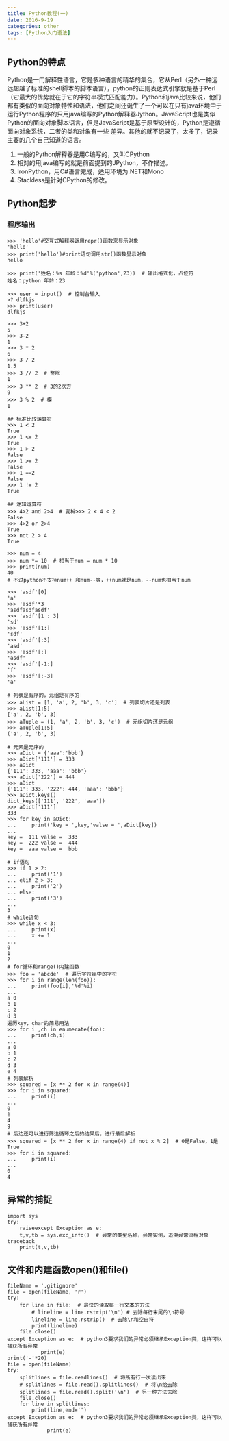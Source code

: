```yaml
---
title: Python教程(一)
date: 2016-9-19
categories: other
tags: [Python入门语法]
---
```

## Python的特点
Python是一门解释性语言，它是多种语言的精华的集合，它从Perl（另外一种远远超越了标准的shell脚本的脚本语言），python的正则表达式引擎就是基于Perl（它最大的优势就在于它的字符串模式匹配能力）。Python和java比较来说，他们都有类似的面向对象特性和语法，他们之间还诞生了一个可以在只有java环境中于运行Python程序的只用java编写的Python解释器Jython。JavaScript也是类似Python的面向对象脚本语言，但是JavaScript是基于原型设计的，Python是遵循面向对象系统，二者的类和对象有一些 差异。其他的就不记录了，太多了，记录主要的几个自己知道的语言。
1. 一般的Python解释器是用C编写的，又叫CPython
2. 相对的用java编写的就是前面提到的JPython，不作描述。
3. IronPython，用C#语言完成，适用环境为.NET和Mono
4. Stackless是针对CPython的修改。
<!-- more -->
## Python起步
### 程序输出

```
>>> 'hello'#交互式解释器调用repr()函数来显示对象
'hello'
>>> print('hello')#print语句调用str()函数显示对象
hello
```
```
>>> print('姓名：%s 年龄：%d'%('python',23))  # 输出格式化，占位符
姓名：python 年龄：23
```
```
>>> user = input()  # 控制台输入
>? dlfkjs
>>> print(user)
dlfkjs
```
```
>>> 3+2
5
>>> 3-2
1
>>> 3 * 2
6
>>> 3 / 2
1.5
>>> 3 // 2  # 整除
1
>>> 3 ** 2  # 3的2次方
9
>>> 3 % 2  # 模
1
```
```
## 标准比较运算符
>>> 1 < 2
True
>>> 1 <= 2
True
>>> 1 > 2
False
>>> 1 >= 2
False
>>> 1 ==2
False
>>> 1 != 2
True
```
```
## 逻辑运算符
>>> 4>2 and 2>4  # 变种>>> 2 < 4 < 2
False
>>> 4>2 or 2>4
True
>>> not 2 > 4
True
```
```
>>> num = 4
>>> num *= 10  # 相当于num = num * 10
>>> print(num)
40
# 不过python不支持num++ 和num--等，++num就是num，--num也相当于num
```
```
>>> 'asdf'[0]
'a'
>>> 'asdf'*3
'asdfasdfasdf'
>>> 'asdf'[1 : 3]
'sd'
>>> 'asdf'[1:]
'sdf'
>>> 'asdf'[:3]
'asd'
>>> 'asdf'[:]
'asdf'
>>> 'asdf'[-1:]
'f'
>>> 'asdf'[:-3]
'a'
```
```
# 列表是有序的，元组是有序的
>>> aList = [1, 'a', 2, 'b', 3, 'c']  # 列表切片还是列表
>>> aList[1:5]
['a', 2, 'b', 3]
>>> aTuple = (1, 'a', 2, 'b', 3, 'c')  # 元组切片还是元组
>>> aTuple[1:5]
('a', 2, 'b', 3)
```
```
# 元素是无序的
>>> aDict = {'aaa':'bbb'}
>>> aDict['111'] = 333
>>> aDict
{'111': 333, 'aaa': 'bbb'}
>>> aDict['222'] = 444
>>> aDict
{'111': 333, '222': 444, 'aaa': 'bbb'}
>>> aDict.keys()
dict_keys(['111', '222', 'aaa'])
>>> aDict['111']
333
>>> for key in aDict:
...     print('key = ',key,'valse = ',aDict[key])
...     
key =  111 valse =  333
key =  222 valse =  444
key =  aaa valse =  bbb
```
```
# if语句
>>> if 1 > 2:
...     print('1')
... elif 2 > 3:
...     print('2')
... else:
...     print('3')
...     
3
# while语句
>>> while x < 3:
...     print(x)
...     x += 1
...     
0
1
2
# for循环和range()内建函数
>>> foo = 'abcde'  # 遍历字符串中的字符
>>> for i in range(len(foo)):
...     print(foo[i],'%d'%i)
...     
a 0
b 1
c 2
d 3
遍历key，char的简易用法
>>> for i ,ch in enumerate(foo):
...     print(ch,i)
...     
a 0
b 1
c 2
d 3
e 4
# 列表解析
>>> squared = [x ** 2 for x in range(4)]
>>> for i in squared:
...     print(i)
...     
0
1
4
9
# 后边还可以进行筛选循环之后的结果后，进行最后解析
>>> squared = [x ** 2 for x in range(4) if not x % 2]  # 0是False，1是True
>>> for i in squared:
...     print(i)
...     
0
4
```
## 异常的捕捉
```
import sys
try:
    raiseexcept Exception as e:
    t,v,tb = sys.exc_info()  # 异常的类型名称，异常实例，追溯异常流程对象traceback
    print(t,v,tb)
```
## 文件和内建函数open()和file()
```
fileName = '.gitignore'
file = open(fileName, 'r')
try:
    for line in file:  # 最快的读取每一行文本的方法        
        # lineline = line.rstrip('\n') # 去除每行末尾的\n符号
        lineline = line.rstrip()  # 去除\n和空白符
        print(lineline)
    file.close()
except Exception as e:  # python3要求我们的异常必须继承Exception类，这样可以捕获所有异常
           print(e)
print('-'*20)
file = open(fileName)
try:
    splitlines = file.readlines()  # 将所有行一次读出来    
    # splitlines = file.read().splitlines()  # 将\n给去除
    splitlines = file.read().split('\n')  # 另一种方法去除
    file.close()
    for line in splitlines:
        print(line,end='')
except Exception as e:  # python3要求我们的异常必须继承Exception类，这样可以捕获所有异常
             print(e)
```